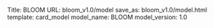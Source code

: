 Title: BLOOM
URL: bloom_v1.0/model
save_as: bloom_v1.0/model.html
template: card_model
model_name: BLOOM
model_version: 1.0

